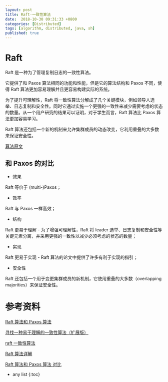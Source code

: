 ```yaml
---
layout: post
title: Raft-一致性算法
date:  2018-10-30 09:31:33 +0800
categories: [Distributed]
tags: [algorithm, distributed, java, sh]
published: true
---
```


# Raft

Raft 是一种为了管理复制日志的一致性算法。

它提供了和 Paxos 算法相同的功能和性能，但是它的算法结构和 Paxos 不同，使得 Raft 算法更加容易理解并且更容易构建实际的系统。

为了提升可理解性，Raft 将一致性算法分解成了几个关键模块，例如领导人选举、日志复制和安全性。同时它通过实施一个更强的一致性来减少需要考虑的状态的数量。从一个用户研究的结果可以证明，对于学生而言，Raft 算法比 Paxos 算法更加容易学习。

Raft 算法还包括一个新的机制来允许集群成员的动态改变，它利用重叠的大多数来保证安全性。

[算法原文](https://ramcloud.atlassian.net/wiki/download/attachments/6586375/raft.pdf)

## 和 Paxos 的对比

- 效果

Raft 等价于  (multi-)Paxos；

- 效率

Raft 与 Paxos 一样高效；

- 结构

Raft 更易于理解 - 为了增强可理解性，Raft 将 leader 选举、日志复制和安全性等关键元素分离，并采用更强的一致性以减少必须考虑的状态的数量；

- 实现

Raft 更易于实现 - Raft 算法的论文中提供了许多有利于实现的指引；

- 安全性

Raft 还包括一个用于变更集群成员的新机制，它使用重叠的大多数（overlapping majorities）来保证安全性。

# 参考资料

[Raft 算法和 Paxos 算法](https://yeasy.gitbooks.io/blockchain_guide/content/distribute_system/paxos.html)

[寻找一种易于理解的一致性算法（扩展版）](https://github.com/maemual/raft-zh_cn/blob/master/raft-zh_cn.md)

[raft 一致性算法](https://cizixs.com/2017/12/04/raft-consensus-algorithm/)

[Raft 算法详解](https://zhuanlan.zhihu.com/p/32052223)

[Raft 算法和 Paxos 算法 对比](https://www.zhihu.com/question/36648084)

* any list
{:toc}